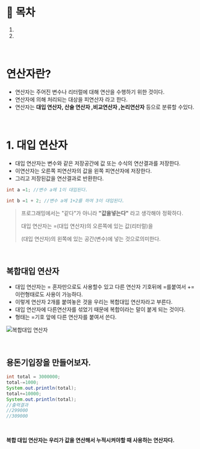 # 🔖 목차

1.
2.

<br/>

# 연산자란?

  - 연산자는 주어진 변수나 리터럴에 대해 연산을 수행하기 위한 것이다.
  - 연산자에 의해 처리되는 대상을 피연산자 라고 한다.
  - 연산자는 **대입 연산자, 산술 연산자 ,비교연산자 ,논리연산자** 등으로 분류할 수있다.

<br/>

# 1. 대입 연산자

  - 대입 연산자는 변수와 같은 저장공간에 값 또는 수식의 연산결과를 저장한다.
  - 이연산자는 오른쪽 피연산자의 값을 왼쪽 피연산자에 저장한다.
  - 그리고 저장된값을 연산결과로 반환한다.

```java
int a =1; //변수 a에 1이 대입된다.

int b =1 + 2; //변수 a에 1+2를 하여 3이 대입된다.
```

 > 프로그래밍에서는 "같다"가 아니라 **"값을넣는다"** 라고 생각해야 정확하다.
 > 
 > 대입 연산자는 =(대입 연산자)의 오른쪽에 있는 값(리터럴)을
 > 
 > (대입 연산자)의 왼쪽에 있는 공간(변수)에 넣는 것으로의미한다.

<br/>

## 복합대입 연산자

  - 대입 연산자는 = 혼자만으로도 사용할수 있고 다른 연산자 기호뒤에 =를붙여서 += 이런형태로도 사용이 가능하다.
  - 이렇게 연산자 2개를 붙여놓은 것을 우리는 복합대입 연산자라고 부른다.
  - 대입 연산자에 다른연산자를 섞었기 때문에 복합이라는 말이 붙게 되는 것이다.
  - 형태는 =기호 앞에 다른 연산자를 붙여서 쓴다.

 ![복합대입 연산자](https://user-images.githubusercontent.com/126074577/222756816-2bf390a7-dbd3-4b5a-8bc5-cb9219281dfc.png)
 
 <br/>
 
 
## 용돈기입장을 만들어보자.

```java
int total = 3000000;
total-=1000;
System.out.println(total);
total+=10000;
System.out.println(total);
//출력결과
//299000
//309000
```
<br/>

**복합 대입 연산자는 우리가 값을 연산해서 누적시켜야할 때 사용하는 연산자다.**

 
 

